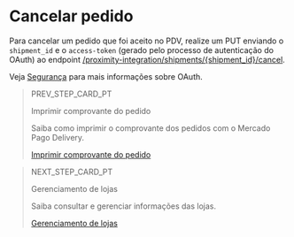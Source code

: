 # Cancelar pedido

Para cancelar um pedido que foi aceito no PDV, realize um PUT enviando o `shipment_id` e o `access-token` (gerado pelo processo de autenticação do OAuth) ao endpoint  [/proximity-integration/shipments/{shipment_id}/cancel](/developers/pt/reference/mp_delivery/_proximity-integration_shipments_shipment_id_cancel/put). 

Veja [Segurança](/developers/pt/guides/additional-content/security/oauth/introduction) para mais informações sobre OAuth.

> PREV_STEP_CARD_PT
>
> Imprimir comprovante do pedido
>
> Saiba como imprimir o comprovante dos pedidos com o Mercado Pago Delivery.
>
> [Imprimir comprovante do pedido](/developers/pt/docs/mp-delivery/order-management/print-order-receipt)

> NEXT_STEP_CARD_PT
>
> Gerenciamento de lojas
>
> Saiba consultar e gerenciar informações das lojas.
>
> [Gerenciamento de lojas](/developers/pt/docs/mp-delivery/store-management)
